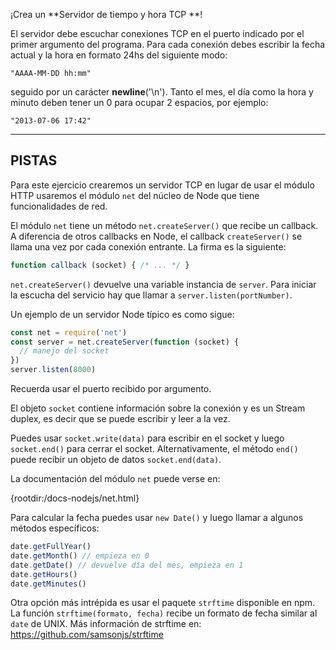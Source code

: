 ¡Crea un **Servidor de tiempo y hora TCP **!

El servidor debe escuchar conexiones TCP en el puerto indicado por el primer argumento del programa. Para cada conexión debes escribir la fecha actual y la hora en formato 24hs del siguiente modo:

```
"AAAA-MM-DD hh:mm"
```

seguido por un carácter **newline**('\n'). Tanto el mes, el día como la hora y minuto deben tener un 0 para ocupar 2 espacios, por ejemplo:

```
"2013-07-06 17:42"
```

----------------------------------------------------------------------
## PISTAS

Para este ejercicio crearemos un servidor TCP en lugar de usar el módulo HTTP usaremos el módulo `net` del núcleo de Node que tiene funcionalidades de red.

El módulo `net` tiene un método `net.createServer()` que recibe un callback. A diferencia de otros callbacks en Node, el callback `createServer()` se llama una vez por cada conexión entrante. La firma es la siguiente:

```js
function callback (socket) { /* ... */ }
```

`net.createServer()` devuelve una variable instancia de `server`. Para iniciar la escucha del servicio hay que llamar a `server.listen(portNumber)`.

Un ejemplo de un servidor Node típico es como sigue:

```js
const net = require('net')
const server = net.createServer(function (socket) {
  // manejo del socket
})
server.listen(8000)
```

Recuerda usar el puerto recibido por argumento.

El objeto `socket` contiene información sobre la conexión y es un Stream duplex, es decir que se puede escribir y leer a la vez.

Puedes usar `socket.write(data)` para escribir en el socket y luego `socket.end()` para cerrar el socket. Alternativamente, el método `end()` puede recibir un objeto de datos `socket.end(data)`.

La documentación del módulo `net` puede verse en:

  {rootdir:/docs-nodejs/net.html}

Para calcular la fecha puedes usar `new Date()` y luego llamar a algunos métodos específicos:

```js
date.getFullYear()
date.getMonth() // empieza en 0
date.getDate() // devuelve día del mes, empieza en 1
date.getHours()
date.getMinutes()
```

Otra opción más intrépida es usar el paquete `strftime` disponible en npm. La función `strftime(formato, fecha)` recibe un formato de fecha similar al `date` de UNIX. Más información de strftime en: https://github.com/samsonjs/strftime
